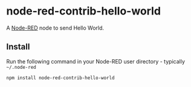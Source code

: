 node-red-contrib-hello-world
========================
A <a href="http://nodered.org" target="_new">Node-RED</a> node to send Hello World.

Install
-------

Run the following command in your Node-RED user directory - typically `~/.node-red`

    npm install node-red-contrib-hello-world

